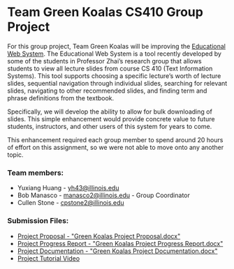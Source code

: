 # Team Green Koalas CS410 Group Project

For this group project, Team Green Koalas will be improving the [Educational Web System](http://timan102.cs.illinois.edu/explanation//slide/cs-410/0).  The Educational Web System is a tool recently developed by some of the students in Professor Zhai’s research group that allows students to view all lecture slides from course CS 410 (Text Information Systems).  This tool supports choosing a specific lecture’s worth of lecture slides, sequential navigation through individual slides, searching for relevant slides, navigating to other recommended slides, and finding term and phrase definitions from the textbook.

Specifically, we will develop the ability to allow for bulk downloading of slides.  This simple enhancement would provide concrete value to future students, instructors, and other users of this system for years to come.

This enhancement required each group member to spend around 20 hours of effort on this assignment, so we were not able to move onto any another topic.

### Team members:
*	Yuxiang Huang - yh43@illinois.edu
*	Bob Manasco - manasco2@illinois.edu - Group Coordinator
*	Cullen Stone - cpstone2@illinois.edu

### Submission Files:
*	[Project Proposal - "Green Koalas Project Proposal.docx"](https://github.com/bo8b/CourseProject/blob/main/Green%20Koalas%20Project%20Proposal.docx)
*	[Project Progress Report - "Green Koalas Project Progress Report.docx"](https://github.com/bo8b/CourseProject/blob/main/Green%20Koalas%20Project%20Progress%20Report.docx)
*	[Project Documentation - "Green Koalas Project Documentation.docx"](https://github.com/bo8b/CourseProject/blob/main/Green%20Koalas%20Project%20Documentation.docx)
*	[Project Tutorial Video](https://youtu.be/geXK8Ohcg3c)

